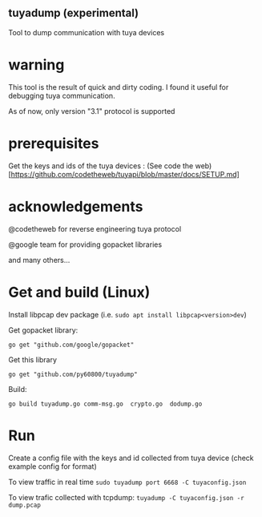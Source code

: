 ## tuyadump (experimental)

Tool to dump communication with tuya devices

# warning

This tool is the result of quick and dirty coding. I found it useful for debugging tuya communication.

As of now, only version "3.1" protocol is supported

# prerequisites
Get the keys and ids of the tuya devices : (See code the web)[https://github.com/codetheweb/tuyapi/blob/master/docs/SETUP.md]

# acknowledgements

@codetheweb for reverse engineering tuya protocol

@google team for providing gopacket libraries

and many others...

# Get and build (Linux)

Install libpcap dev package (i.e. `sudo apt install libpcap<version>dev`)

Get gopacket library:

`go get "github.com/google/gopacket"`

Get this library 

`go get "github.com/py60800/tuyadump"`

Build:

`go build tuyadump.go comm-msg.go  crypto.go  dodump.go`

# Run

Create a config file with the keys and id collected from tuya device (check example config for format)

To view traffic in real time
`sudo tuyadump port 6668 -C tuyaconfig.json`

To view trafic collected with tcpdump:
`tuyadump -C tuyaconfig.json -r dump.pcap`

